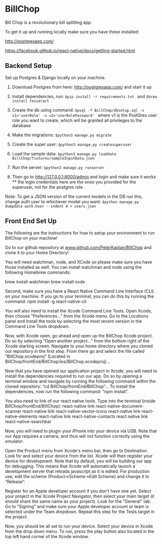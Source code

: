 # BillChop

Bill Chop is a revolutionary bill splitting app. 


To get it up and running locally make sure you have these installed: 

http://postgresapp.com/

https://facebook.github.io/react-native/docs/getting-started.html


## Backend Setup 
Set up Postgres & Django locally on your machine. 
1. Download Postgres from here: http://postgresapp.com/ and start it up

2. Install dependencies, run:
```$pip install -r requirements.txt ``` and 
```$brew install tesseract ```

3. Create the db using command: 
```$psql -f BillChop/dbsetup.sql -v v1='userRole' -v v2='userRolePassword' ```
  where v1 is the PostGres user role you want to create, which will be granted all privileges to the database
  
4. Make the migrations:
```$python3 manage.py migrate ```

5. Create the super user:
```$python3 manage.py createsuperuser```

6. Load the sample data:
```$python3 manage.py loaddata BillChop/fixtures/sampleInputData.json```

7. Run the server:
```$python3 manage.py runserver```

8. Then go to http://127.0.0.1:8000/admin and login and make sure it works
** the login credentials here are the ones you provided for the superuser, not for the postgres role


Note: To get a JSON version of the current models in the DB run this, change auth.user to whichever model you want:
```$python manage.py dumpdata auth.User --indent 4 > users.json```

## Front End Set Up
The following are the instructions for how to setup your environment to run BillChop on your machine!

Go to our github repository at www.github.com/PeterKaplan/BillChop and clone it to your Home Directory!

You will need watchman, node, and XCode so please make sure you have those installed as well. You can install watchman and node using the following Homebrew commands:

brew install watchman
brew install node

Second, make sure you have a React Native Command Line Interface (CLI) on your machine. If you go to your terminal, you can do this by running the command: npm install -g react-native-cli 

You will also need to install the Xcode Command Line Tools. Open Xcode, then choose "Preferences..." from the Xcode menu. Go to the Locations panel and install the tools by selecting the most recent version in the Command Line Tools dropdown.

Now, with Xcode open, go ahead and open up the BillChop Xcode project. Do so by selecting “Open another project...” from the bottom right of the Xcode starting screen. Navigate to your home directory where you cloned our repository in the first step. From there go and select the file called “BillChop.xcodeproj” (Located in BillChop/frontEnd/BillChop/ios/BillChop.xcodeproj)...

Now that you have opened our application project in Xcode, you will need to install the dependencies required to run our app. Do so by opening a terminal window and navigate by running the following command within the cloned repository: “cd BillChop/frontEnd/BillChop”... To install the dependencies, now run the following command: “npm install”.

You also need to link of our react native tools. Type into the terminal (inside BillChop/frontEnd/BillChop):
react-native link react-native-document-scanner
react-native link react-native-vector-icons
react-native link react-native-elements
react-native link react-native-contacts
react native link react-native-searchbar

Now, you will need to plugin your iPhone into your device via USB. Note that our App requires a camera, and thus will not function correctly using the emulator.

Open the Product menu from Xcode's menu bar, then go to Destination. Look for and select your device from the list. Xcode will then register your device for development. Note that by default, you will be building our app for debugging. This means that Xcode will automatically launch a development server that reloads javascript as it is edited. For production use, edit the scheme (Product->Scheme->Edit Scheme) and change it to “Release”.

Register for an Apple developer account if you don't have one yet. Select your project in the Xcode Project Navigator, then select your main target (it should share the same name as your project). Look for the "General" tab. Go to "Signing" and make sure your Apple developer account or team is selected under the Team dropdown. Repeat this step for the Tests target in the project.

Now, you should be all set to run your device. Select your device in Xcode from the drop down menu. To run, press the play button also located in the top left hand corner of the Xcode window.
